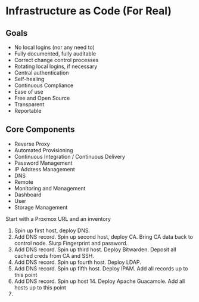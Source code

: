# Infrastructure as Code (For Real)

## Goals
* No local logins (nor any need to)
* Fully documented, fully auditable
* Correct change control processes
* Rotating local logins, if necessary
* Central authentication
* Self-healing
* Continuous Compliance
* Ease of use
* Free and Open Source
* Transparent
* Reportable


## Core Components
* Reverse Proxy
* Automated Provisioning
* Continuous Integration / Continuous Delivery
* Password Management
* IP Address Management
* DNS
* Remote
* Monitoring and Management
* Dashboard
* User 
* Storage Management

Start with a Proxmox URL and an inventory
1) Spin up first host, deploy DNS.
2) Add DNS record. Spin up second host, deploy CA. Bring CA data back to control node. Slurp Fingerprint and password. 
3) Add DNS record. Spin up third host. Deploy Bitwarden. Deposit all cached creds from CA and SSH. 
4) Add DNS record. Spin up fourth host. Deploy LDAP. 
5) Add DNS record. Spin up fifth host. Deploy IPAM. Add all records up to this point
6) Add DNS record. Spin up host 14. Deploy Apache Guacamole. Add all hosts up to this point
6) 
